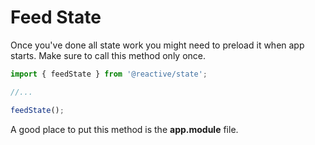 # Feed State

Once you've done all state work you might need to preload it when app starts. Make sure to call this method only once.

```typescript
import { feedState } from '@reactive/state';

//...

feedState();
```

A good place to put this method is the **app.module** file.

